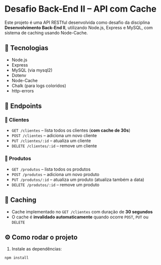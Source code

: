 # Desafio Back-End II – API com Cache

Este projeto é uma API RESTful desenvolvida como desafio da disciplina **Desenvolvimento Back-End II**, utilizando Node.js, Express e MySQL, com sistema de caching usando Node-Cache.

## 🚀 Tecnologias

- Node.js
- Express
- MySQL (via mysql2)
- Dotenv
- Node-Cache
- Chalk (para logs coloridos)
- http-errors

## 📁 Endpoints

### 🔸 Clientes
- `GET /clientes` – lista todos os clientes (**com cache de 30s**)
- `POST /clientes` – adiciona um novo cliente
- `PUT /clientes/:id` – atualiza um cliente
- `DELETE /clientes/:id` – remove um cliente

### 🔸 Produtos
- `GET /produtos` – lista todos os produtos
- `POST /produtos` – adiciona um novo produto
- `PUT /produtos/:id` – atualiza um produto (atualiza também a data)
- `DELETE /produtos/:id` – remove um produto

## 🔄 Caching

- Cache implementado no `GET /clientes` com duração de **30 segundos**
- O cache é **invalidado automaticamente** quando ocorre `POST`, `PUT` ou `DELETE`

## ⚙️ Como rodar o projeto

1. Instale as dependências:

```bash
npm install
